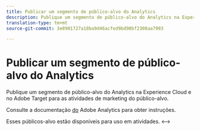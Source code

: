 ```yaml
---
title: Publicar um segmento de público-alvo do Analytics
description: Publique um segmento de público-alvo do Analytics na Experience Cloud e no Adobe Target para as atividades de marketing do público-alvo.
translation-type: tm+mt
source-git-commit: 3e8901727a18ba9d46acfed9bd90bf2308aa7993

---
```



# Publicar um segmento de público-alvo do Analytics

Publique um segmento de público-alvo do Analytics na Experience Cloud e no Adobe Target para as atividades de marketing do público-alvo.

Consulte a documentação [do](https://docs.adobe.com/content/help/en/analytics/components/segmentation/segmentation-workflow/seg-publish.html) Adobe Analytics para obter instruções.

Esses públicos-alvo estão disponíveis para uso em atividades. &lt;-->

